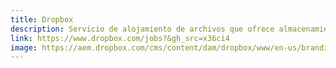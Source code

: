 ```yaml
---
title: Dropbox
description: Servicio de alojamiento de archivos que ofrece almacenamiento en la nube, sincronización de archivos, nube personal, y software para el cliente
link: https://www.dropbox.com/jobs?&gh_src=x36ci4
image: https://aem.dropbox.com/cms/content/dam/dropbox/www/en-us/branding/dropbox-logo@2x.jpg
---
```

